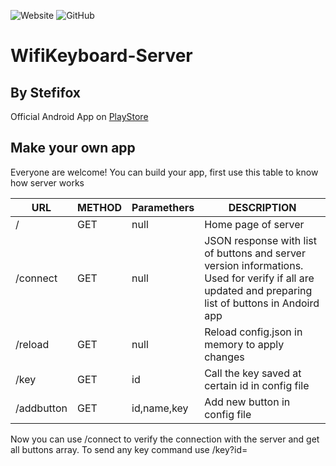 ![Website](https://img.shields.io/website?down_color=grey&down_message=offline&style=for-the-badge&up_color=red&up_message=sefifoxapps.it&url=https%3A%2F%2Fstefifoxapps.it) ![GitHub](https://img.shields.io/github/license/stefifox/WifiKeyboard-Server?style=for-the-badge)

# WifiKeyboard-Server
## By Stefifox

Official Android App on [PlayStore](https://play.google.com/store/apps/details?id=dev.stefifox.commander)

## Make your own app

Everyone are welcome!
You can build your app, first use this table to know how server works

| URL | METHOD | Paramethers |DESCRIPTION |
| --- | --- | --- | --- |
| / | GET | null | Home page of server |
| /connect | GET | null | JSON response with list of buttons and server version informations. Used for verify if all are updated and preparing list of buttons in Andoird app |
| /reload | GET | null |Reload config.json in memory to apply changes |
| /key | GET | id | Call the key saved at certain id in config file |
| /addbutton | GET | id,name,key | Add new button in config file |

Now you can use /connect to verify the connection with the server and get all buttons array. To send any key command use /key?id= 